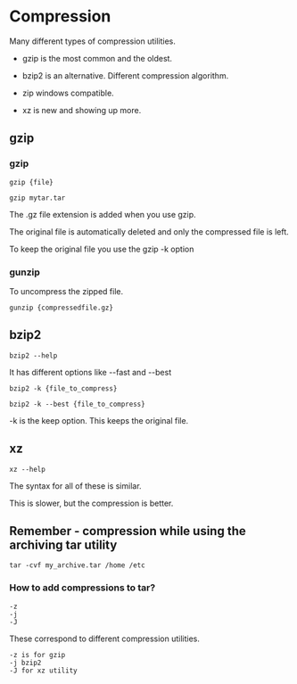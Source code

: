# Compression

Many different types of compression utilities.

- gzip is the most common and the oldest.

- bzip2 is an alternative. Different compression algorithm.

- zip windows compatible.

- xz is new and showing up more.


## gzip

### gzip

	gzip {file}

	gzip mytar.tar

The .gz file extension is added when you use gzip.

The original file is automatically deleted and only the compressed file is left.

To keep the original file you use the gzip -k option

### gunzip

To uncompress the zipped file.

	gunzip {compressedfile.gz}


## bzip2

	bzip2 --help

It has different options like --fast and --best

	bzip2 -k {file_to_compress}

	bzip2 -k --best {file_to_compress}

-k is the keep option. This keeps the original file.



## xz

	xz --help

The syntax for all of these is similar.

This is slower, but the compression is better.


## Remember - compression while using the archiving tar utility

	tar -cvf my_archive.tar /home /etc

### How to add compressions to tar?

	-z
	-j
	-J

These correspond to different compression utilities.

	-z is for gzip
	-j bzip2
	-J for xz utility